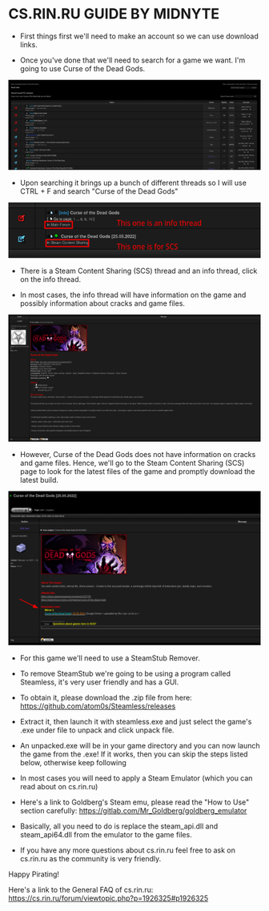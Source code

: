 # CS.RIN.RU GUIDE BY MIDNYTE
 
- First things first we'll need to make an account so we can use download links.  

- Once you've done that we'll need to search for a game we want. I'm going to use Curse of the Dead Gods.

![search-results](/pictures/csrinru/search-results.png)

- Upon searching it brings up a bunch of different threads so I will use CTRL + F and search "Curse of the Dead Gods" 

![double-search-results](/pictures/csrinru/double-search-results.png)

- There is a Steam Content Sharing (SCS) thread and an info thread, click on the info thread.

- In most cases, the info thread will have information on the game and possibly information about cracks and game files.

![info-page](/pictures/csrinru/info-page.png)

- However, Curse of the Dead Gods does not have information on cracks and game files. Hence, we'll go to the Steam Content Sharing (SCS) page to look for the latest files of the game and promptly download the latest build.

![scs-page](/pictures/csrinru/scs-page.png)

- For this game we'll need to use a SteamStub Remover.

- To remove SteamStub we're going to be using a program called Steamless, it's very user friendly and has a GUI.

- To obtain it, please download the .zip file from here: <https://github.com/atom0s/Steamless/releases>

- Extract it, then launch it with steamless.exe and just select the game's .exe under file to unpack and click unpack file.

- An unpacked.exe will be in your game directory and you can now launch the game from the .exe! If it works, then you can skip the steps listed below, otherwise keep following

- In most cases you will need to apply a Steam Emulator (which you can read about on cs.rin.ru)

- Here's a link to Goldberg's Steam emu, please read the "How to Use" section carefully: <https://gitlab.com/Mr_Goldberg/goldberg_emulator>

- Basically, all you need to do is replace the steam_api.dll and steam_api64.dll from the emulator to the game files.

- If you have any more questions about cs.rin.ru feel free to ask on cs.rin.ru as the community is very friendly. 
 
Happy Pirating!

Here's a link to the General FAQ of cs.rin.ru: <https://cs.rin.ru/forum/viewtopic.php?p=1926325#p1926325>
